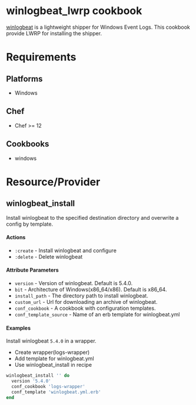 # winlogbeat_lwrp cookbook
[winlogbeat](https://www.elastic.co/products/beats/winlogbeat) is a lightweight shipper for Windows Event Logs. This cookbook provide LWRP for installing the shipper.

# Requirements
## Platforms
- Windows

## Chef
- Chef >= 12

## Cookbooks
- windows

# Resource/Provider
## winlogbeat_install
Install winlogbeat to the specified destination directory and overwrite a config by template.

#### Actions
- `:create` - Install winlogbeat and configure
- `:delete` - Delete winlogbeat

#### Attribute Parameters
- `version` - Version of winlogbeat. Default is 5.4.0.
- `bit` - Architecture of Windows(x86_64/x86). Default is x86_64.
- `install_path` - The directory path to install winlogbeat.
- `custom_url` - Url for downloading an archive of winlogbeat.
- `conf_cookbook` - A cookbook with configuration templates.
- `conf_template_source` - Name of an erb template for winlogbeat.yml

#### Examples
Install winlogbeat `5.4.0` in a wrapper.

* Create wrapper(logs-wrapper)
* Add template for winlogbeat.yml
* Use winlogbeat_install in recipe

```ruby
winlogbeat_install '' do
  version '5.4.0'
  conf_cookbook 'logs-wrapper'
  conf_template 'winlogbeat.yml.erb'
end
```
